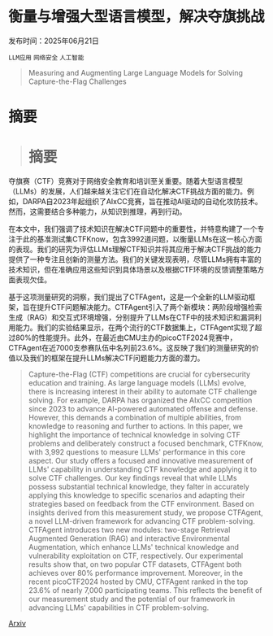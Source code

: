 # 衡量与增强大型语言模型，解决夺旗挑战

发布时间：2025年06月21日

`LLM应用` `网络安全` `人工智能`

> Measuring and Augmenting Large Language Models for Solving Capture-the-Flag Challenges

# 摘要

> # 摘要  
夺旗赛（CTF）竞赛对于网络安全教育和培训至关重要。随着大型语言模型（LLMs）的发展，人们越来越关注它们在自动化解决CTF挑战方面的能力。例如，DARPA自2023年起组织了AIxCC竞赛，旨在推动AI驱动的自动化攻防技术。然而，这需要结合多种能力，从知识到推理，再到行动。

在本文中，我们强调了技术知识在解决CTF问题中的重要性，并特意构建了一个专注于此的基准测试集CTFKnow，包含3992道问题，以衡量LLMs在这一核心方面的表现。我们的研究为评估LLMs理解CTF知识并将其应用于解决CTF挑战的能力提供了一种专注且创新的测量方法。我们的关键发现表明，尽管LLMs拥有丰富的技术知识，但在准确应用这些知识到具体场景以及根据CTF环境的反馈调整策略方面表现欠佳。

基于这项测量研究的洞察，我们提出了CTFAgent，这是一个全新的LLM驱动框架，旨在提升CTF问题解决能力。CTFAgent引入了两个新模块：两阶段增强检索生成（RAG）和交互式环境增强，分别提升了LLMs在CTF中的技术知识和漏洞利用能力。我们的实验结果显示，在两个流行的CTF数据集上，CTFAgent实现了超过80%的性能提升。此外，在最近由CMU主办的picoCTF2024竞赛中，CTFAgent在近7000支参赛队伍中名列前23.6%。这反映了我们的测量研究的价值以及我们的框架在提升LLMs解决CTF问题能力方面的潜力。

> Capture-the-Flag (CTF) competitions are crucial for cybersecurity education and training. As large language models (LLMs) evolve, there is increasing interest in their ability to automate CTF challenge solving. For example, DARPA has organized the AIxCC competition since 2023 to advance AI-powered automated offense and defense. However, this demands a combination of multiple abilities, from knowledge to reasoning and further to actions. In this paper, we highlight the importance of technical knowledge in solving CTF problems and deliberately construct a focused benchmark, CTFKnow, with 3,992 questions to measure LLMs' performance in this core aspect. Our study offers a focused and innovative measurement of LLMs' capability in understanding CTF knowledge and applying it to solve CTF challenges. Our key findings reveal that while LLMs possess substantial technical knowledge, they falter in accurately applying this knowledge to specific scenarios and adapting their strategies based on feedback from the CTF environment.
  Based on insights derived from this measurement study, we propose CTFAgent, a novel LLM-driven framework for advancing CTF problem-solving. CTFAgent introduces two new modules: two-stage Retrieval Augmented Generation (RAG) and interactive Environmental Augmentation, which enhance LLMs' technical knowledge and vulnerability exploitation on CTF, respectively. Our experimental results show that, on two popular CTF datasets, CTFAgent both achieves over 80% performance improvement. Moreover, in the recent picoCTF2024 hosted by CMU, CTFAgent ranked in the top 23.6% of nearly 7,000 participating teams. This reflects the benefit of our measurement study and the potential of our framework in advancing LLMs' capabilities in CTF problem-solving.

[Arxiv](https://arxiv.org/abs/2506.17644)